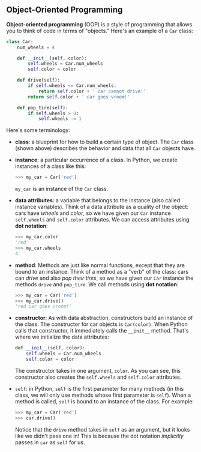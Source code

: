 ## Object-Oriented Programming

**Object-oriented programming** (OOP) is a style of programming that allows you to think of code in terms of "objects." Here's an example of a `Car` class:

```python
class Car:
    num_wheels = 4

    def __init__(self, color):
        self.wheels = Car.num_wheels
        self.color = color

    def drive(self):
        if self.wheels <= Car.num_wheels:
            return self.color + ' car cannot drive!'
        return self.color + ' car goes vroom!'

    def pop_tire(self):
        if self.wheels > 0:
            self.wheels -= 1
```

Here's some terminology:

- **class**: a blueprint for how to build a certain type of object. The `Car` class (shown above) describes the behavior and data that all `Car` objects have.

- **instance**: a particular occurrence of a class. In Python, we create instances of a class like this:

  ```python
  >>> my_car = Car('red')
  ```

  `my_car` is an instance of the `Car` class.

- **data attributes**: a variable that belongs to the instance (also called instance variables). Think of a data attribute as a quality of the object: cars have *wheels* and *color*, so we have given our `Car` instance `self.wheels` and `self.color` attributes. We can access attributes using **dot notation**:

  ```python
  >>> my_car.color
  'red'
  >>> my_car.wheels
  4
  ```

- **method**: Methods are just like normal functions, except that they are bound to an instance. Think of a method as a "verb" of the class: cars can *drive* and also *pop their tires*, so we have given our `Car` instance the methods `drive` and `pop_tire`. We call methods using **dot notation**:

  ```python
  >>> my_car = Car('red')
  >>> my_car.drive()
  'red car goes vroom!'
  ```

- **constructor**: As with data abstraction, constructors build an instance of the class. The constructor for car objects is `Car(color)`. When Python calls that constructor, it immediately calls the `__init__` method. That's where we initialize the data attributes:

  ```python
  def __init__(self, color):
      self.wheels = Car.num_wheels
      self.color = color
  ```

  The constructor takes in one argument, `color`. As you can see, this constructor also creates the `self.wheels` and `self.color` attributes.

- `self`: in Python, `self` is the first parameter for many methods (in this class, we will only use methods whose first parameter is `self`). When a method is called, `self` is bound to an instance of the class. For example:

  ```python
  >>> my_car = Car('red')
  >>> car.drive()
  ```

  Notice that the `drive` method takes in `self` as an argument, but it looks like we didn't pass one in! This is because the dot notation *implicitly* passes in `car` as `self` for us.